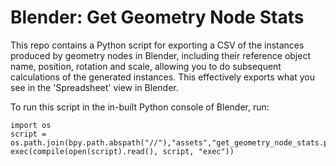 # Blender: Get Geometry Node Stats
This repo contains a Python script for exporting a CSV of the instances produced by geometry nodes in Blender, including 
their reference object name, position, rotation and scale, allowing you to do subsequent calculations of the generated
instances. This effectively exports what you see in the 'Spreadsheet' view in Blender.

To run this script in the in-built Python console of Blender, run:
```
import os
script = os.path.join(bpy.path.abspath("//"),"assets","get_geometry_node_stats.py")
exec(compile(open(script).read(), script, "exec"))
```
